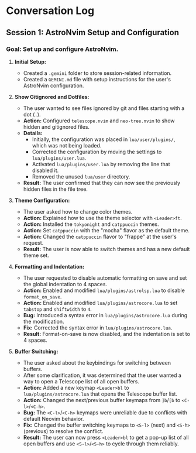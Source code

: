 # Conversation Log

## Session 1: AstroNvim Setup and Configuration

### Goal: Set up and configure AstroNvim.

1.  **Initial Setup:**
    - Created a `.gemini` folder to store session-related information.
    - Created a `GEMINI.md` file with setup instructions for the user's AstroNvim configuration.

2.  **Show Gitignored and Dotfiles:**
    - The user wanted to see files ignored by git and files starting with a dot (`.`).
    - **Action:** Configured `telescope.nvim` and `neo-tree.nvim` to show hidden and gitignored files.
    - **Details:**
        - Initially, the configuration was placed in `lua/user/plugins/`, which was not being loaded.
        - Corrected the configuration by moving the settings to `lua/plugins/user.lua`.
        - Activated `lua/plugins/user.lua` by removing the line that disabled it.
        - Removed the unused `lua/user` directory.
    - **Result:** The user confirmed that they can now see the previously hidden files in the file tree.

3.  **Theme Configuration:**
    - The user asked how to change color themes.
    - **Action:** Explained how to use the theme selector with `<Leader>ft`.
    - **Action:** Installed the `tokyonight` and `catppuccin` themes.
    - **Action:** Set `catppuccin` with the "mocha" flavor as the default theme.
    - **Action:** Changed the `catppuccin` flavor to "frappe" at the user's request.
    - **Result:** The user is now able to switch themes and has a new default theme set.

4.  **Formatting and Indentation:**
    - The user requested to disable automatic formatting on save and set the global indentation to 4 spaces.
    - **Action:** Enabled and modified `lua/plugins/astrolsp.lua` to disable `format_on_save`.
    - **Action:** Enabled and modified `lua/plugins/astrocore.lua` to set `tabstop` and `shiftwidth` to `4`.
    - **Bug:** Introduced a syntax error in `lua/plugins/astrocore.lua` during the modification.
    - **Fix:** Corrected the syntax error in `lua/plugins/astrocore.lua`.
    - **Result:** Format-on-save is now disabled, and the indentation is set to 4 spaces.

5.  **Buffer Switching:**
    - The user asked about the keybindings for switching between buffers.
    - After some clarification, it was determined that the user wanted a way to open a Telescope list of all open buffers.
    - **Action:** Added a new keymap `<Leader>bl` to `lua/plugins/astrocore.lua` that opens the Telescope buffer list.
    - **Action:** Changed the next/previous buffer keymaps from `]b`/`[b` to `<C-l>`/`<C-h>`.
    - **Bug:** The `<C-l>`/`<C-h>` keymaps were unreliable due to conflicts with default Neovim behavior.
    - **Fix:** Changed the buffer switching keymaps to `<S-l>` (next) and `<S-h>` (previous) to resolve the conflict.
    - **Result:** The user can now press `<Leader>bl` to get a pop-up list of all open buffers and use `<S-l>`/`<S-h>` to cycle through them reliably.